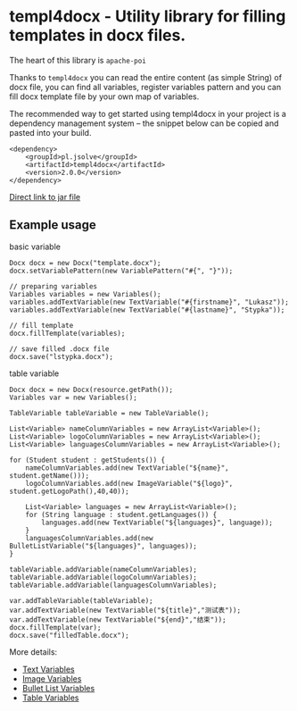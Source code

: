 # templ4docx - Utility library for filling templates in docx files. 
The heart of this library is `apache-poi`

Thanks to `templ4docx` you can read the entire content (as simple String) of docx file, you can find all variables, register variables pattern and you can fill docx template file by your own map of variables.

The recommended way to get started using templ4docx in your project is a dependency management system – the snippet below can be copied and pasted into your build.
```
<dependency>
	<groupId>pl.jsolve</groupId>
	<artifactId>templ4docx</artifactId>
	<version>2.0.0</version>
</dependency>
```

[Direct link to jar file ](https://oss.sonatype.org/content/groups/public/pl/jsolve/templ4docx/2.0.0/templ4docx-2.0.0.jar)


## Example usage
basic variable
```
Docx docx = new Docx("template.docx");
docx.setVariablePattern(new VariablePattern("#{", "}"));
    
// preparing variables
Variables variables = new Variables();
variables.addTextVariable(new TextVariable("#{firstname}", "Lukasz"));
variables.addTextVariable(new TextVariable("#{lastname}", "Stypka"));
        
// fill template
docx.fillTemplate(variables);
        
// save filled .docx file
docx.save("lstypka.docx");
```

table variable 
```
Docx docx = new Docx(resource.getPath());
Variables var = new Variables();

TableVariable tableVariable = new TableVariable();

List<Variable> nameColumnVariables = new ArrayList<Variable>();
List<Variable> logoColumnVariables = new ArrayList<Variable>();
List<Variable> languagesColumnVariables = new ArrayList<Variable>();

for (Student student : getStudents()) {
    nameColumnVariables.add(new TextVariable("${name}", student.getName()));
    logoColumnVariables.add(new ImageVariable("${logo}", student.getLogoPath(),40,40));

    List<Variable> languages = new ArrayList<Variable>();
    for (String language : student.getLanguages()) {
        languages.add(new TextVariable("${languages}", language));
    }
    languagesColumnVariables.add(new BulletListVariable("${languages}", languages));
}

tableVariable.addVariable(nameColumnVariables);
tableVariable.addVariable(logoColumnVariables);
tableVariable.addVariable(languagesColumnVariables);

var.addTableVariable(tableVariable);
var.addTextVariable(new TextVariable("${title}","测试表"));
var.addTextVariable(new TextVariable("${end}","结束"));
docx.fillTemplate(var);
docx.save("filledTable.docx");
```

More details:

* [Text Variables](http://jsolve.github.io/java/templ4docx-2-0-0-text-variables/) <br />
* [Image Variables](http://jsolve.github.io/java/templ4docx-2-0-0-text-variables/) <br />
* [Bullet List Variables](http://jsolve.github.io/java/templ4docx-2-0-0-text-variables/) <br />
* [Table Variables](http://jsolve.github.io/java/templ4docx-2-0-0-table-variables/) <br />

